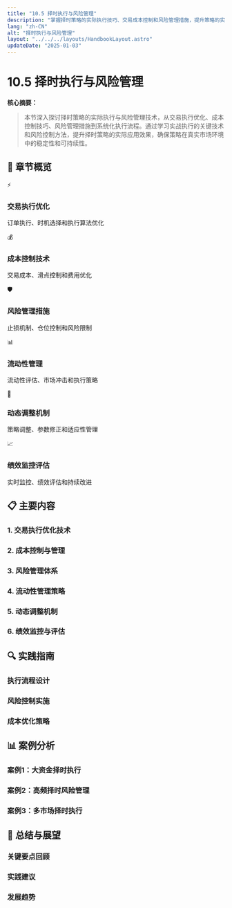 ```yaml
---
title: "10.5 择时执行与风险管理"
description: "掌握择时策略的实际执行技巧、交易成本控制和风险管理措施，提升策略的实战效果和稳定性"
lang: "zh-CN"
alt: "择时执行与风险管理"
layout: "../../../layouts/HandbookLayout.astro"
updateDate: "2025-01-03"
---
```


# 10.5 择时执行与风险管理

**核心摘要：**
> 
> 本节深入探讨择时策略的实际执行与风险管理技术，从交易执行优化、成本控制技巧、风险管理措施到系统化执行流程。通过学习实战执行的关键技术和风险控制方法，提升择时策略的实际应用效果，确保策略在真实市场环境中的稳定性和可持续性。

## 📖 章节概览

<div class="chapter-overview">
  <div class="overview-grid">
    <div class="overview-item">
      <div class="card-icon">⚡</div>
      <h3>交易执行优化</h3>
      <p>订单执行、时机选择和执行算法优化</p>
    </div>
    <div class="overview-item">
      <div class="card-icon">💰</div>
      <h3>成本控制技术</h3>
      <p>交易成本、滑点控制和费用优化</p>
    </div>
    <div class="overview-item">
      <div class="card-icon">🛡️</div>
      <h3>风险管理措施</h3>
      <p>止损机制、仓位控制和风险限制</p>
    </div>
    <div class="overview-item">
      <div class="card-icon">📊</div>
      <h3>流动性管理</h3>
      <p>流动性评估、市场冲击和执行策略</p>
    </div>
    <div class="overview-item">
      <div class="card-icon">🔄</div>
      <h3>动态调整机制</h3>
      <p>策略调整、参数修正和适应性管理</p>
    </div>
    <div class="overview-item">
      <div class="card-icon">📈</div>
      <h3>绩效监控评估</h3>
      <p>实时监控、绩效评估和持续改进</p>
    </div>
  </div>
</div>

## 📋 主要内容

### 1. 交易执行优化技术
<!-- 占位符：订单执行、时机选择和执行算法优化方法 -->

### 2. 成本控制与管理
<!-- 占位符：交易成本分析、滑点控制和费用优化技术 -->

### 3. 风险管理体系
<!-- 占位符：止损机制、仓位控制和风险限制措施 -->

### 4. 流动性管理策略
<!-- 占位符：流动性评估、市场冲击和执行策略设计 -->

### 5. 动态调整机制
<!-- 占位符：策略调整、参数修正和适应性管理方法 -->

### 6. 绩效监控与评估
<!-- 占位符：实时监控、绩效评估和持续改进技术 -->

## 🔍 实践指南

### 执行流程设计
<!-- 占位符：择时策略执行的标准流程和操作规范 -->

### 风险控制实施
<!-- 占位符：风险管理措施的具体实施方法和技巧 -->

### 成本优化策略
<!-- 占位符：交易成本优化的实践方法和技术要点 -->

## 📊 案例分析

### 案例1：大资金择时执行
<!-- 占位符：大资金择时策略的执行优化和风险控制 -->

### 案例2：高频择时风险管理
<!-- 占位符：高频择时策略的风险管理和成本控制 -->

### 案例3：多市场择时执行
<!-- 占位符：跨市场择时策略的执行协调和风险管理 -->

## 🎯 总结与展望

### 关键要点回顾
<!-- 占位符：择时执行与风险管理的核心要点和技术 -->

### 实践建议
<!-- 占位符：择时执行的实践建议和常见问题解决 -->

### 发展趋势
<!-- 占位符：择时执行技术的发展趋势和新兴方法 --> 
